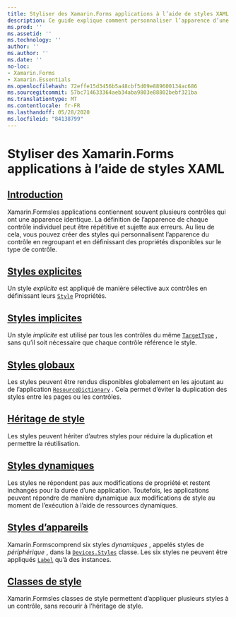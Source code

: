 ```yaml
---
title: Styliser des Xamarin.Forms applications à l’aide de styles XAML
description: Ce guide explique comment personnaliser l’apparence d’une Xamarin.Forms application à l’aide de styles XAML.
ms.prod: ''
ms.assetid: ''
ms.technology: ''
author: ''
ms.author: ''
ms.date: ''
no-loc:
- Xamarin.Forms
- Xamarin.Essentials
ms.openlocfilehash: 72effe15d3456b5a48cbf5d09e889600134ac686
ms.sourcegitcommit: 57bc714633364aeb34aba9803e88802bebf321ba
ms.translationtype: MT
ms.contentlocale: fr-FR
ms.lasthandoff: 05/28/2020
ms.locfileid: "84138799"
---
```

# <a name="styling-xamarinforms-apps-using-xaml-styles"></a>Styliser des Xamarin.Forms applications à l’aide de styles XAML

## <a name="introduction"></a>[Introduction](introduction.md)

Xamarin.Formsles applications contiennent souvent plusieurs contrôles qui ont une apparence identique. La définition de l’apparence de chaque contrôle individuel peut être répétitive et sujette aux erreurs. Au lieu de cela, vous pouvez créer des styles qui personnalisent l’apparence du contrôle en regroupant et en définissant des propriétés disponibles sur le type de contrôle.

## <a name="explicit-styles"></a>[Styles explicites](explicit.md)

Un style *explicite* est appliqué de manière sélective aux contrôles en définissant leurs [`Style`](xref:Xamarin.Forms.NavigableElement.Style) Propriétés.

## <a name="implicit-styles"></a>[Styles implicites](implicit.md)

Un style *implicite* est utilisé par tous les contrôles du même [`TargetType`](xref:Xamarin.Forms.Style.TargetType) , sans qu’il soit nécessaire que chaque contrôle référence le style.

## <a name="global-styles"></a>[Styles globaux](application.md)

Les styles peuvent être rendus disponibles globalement en les ajoutant au de l’application [`ResourceDictionary`](xref:Xamarin.Forms.ResourceDictionary) . Cela permet d’éviter la duplication des styles entre les pages ou les contrôles.

## <a name="style-inheritance"></a>[Héritage de style](inheritance.md)

Les styles peuvent hériter d’autres styles pour réduire la duplication et permettre la réutilisation.

## <a name="dynamic-styles"></a>[Styles dynamiques](dynamic.md)

Les styles ne répondent pas aux modifications de propriété et restent inchangés pour la durée d’une application. Toutefois, les applications peuvent répondre de manière dynamique aux modifications de style au moment de l’exécution à l’aide de ressources dynamiques.

## <a name="device-styles"></a>[Styles d’appareils](device.md)

Xamarin.Formscomprend six styles *dynamiques* , appelés styles de *périphérique* , dans la [`Devices.Styles`](xref:Xamarin.Forms.Device.Styles) classe. Les six styles ne peuvent être appliqués [`Label`](xref:Xamarin.Forms.Label) qu’à des instances.

## <a name="style-classes"></a>[Classes de style](style-class.md)

Xamarin.Formsles classes de style permettent d’appliquer plusieurs styles à un contrôle, sans recourir à l’héritage de style.

